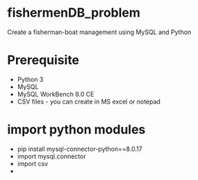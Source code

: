# fishermenDB_problem
Create a fisherman-boat management using MySQL and Python
# Prerequisite
* Python 3 
* MySQL
* MySQL WorkBench 8.0 CE
* CSV files - you can create in MS excel or notepad
# import python modules
* pip install mysql-connector-python==8.0.17
* import mysql.connector
* import csv
* 
